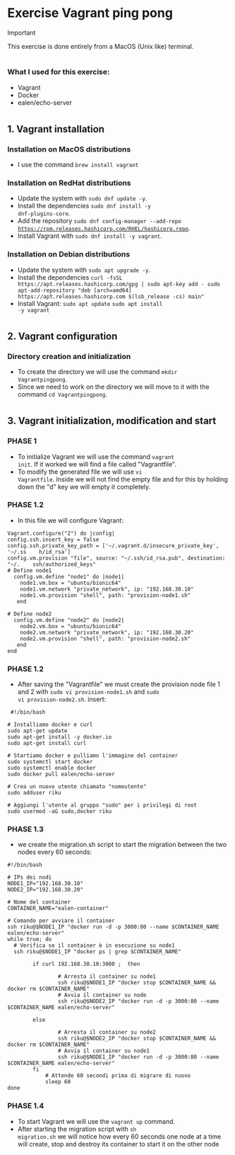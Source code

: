 # Exercise Vagrant ping pong
> [!IMPORTANT]
> This exercise is done entirely from a MacOS (Unix like) terminal.
# 
### What I used for this exercise:
- Vagrant
- Docker
- ealen/echo-server
#
## 1. Vagrant installation
### Installation on MacOS distributions
- I use the command <code>brew install vagrant</code>
### Installation on RedHat distributions
- Update the system with <code>sudo dnf update -y</code>.
- Install the dependencies <code>sudo dnf install -y dnf-plugins-core</code>.
- Add the repository <code>sudo dnf config-manager --add-repo https://rpm.releases.hashicorp.com/RHEL/hashicorp.repo</code>.
- Install Vagrant with <code>sudo dnf install -y vagrant</code>.
### Installation on Debian distributions
- Update the system with <code>sudo apt upgrade -y</code>.
- Install the dependencies ```curl -fsSL https://apt.releases.hashicorp.com/gpg | sudo apt-key add -
sudo apt-add-repository "deb [arch=amd64] https://apt.releases.hashicorp.com $(lsb_release -cs) main"```
- Install Vagrant:
<code>sudo apt update</code>
<code>sudo apt install -y vagrant</code>
#
## 2. Vagrant configuration
### Directory creation and initialization
- To create the directory we will use the command <code>mkdir Vagrantpingpong</code>.
- Since we need to work on the directory we will move to it with the command <code>cd Vagrantpingpong</code>.
#
## 3. Vagrant initialization, modification and start
### PHASE 1
- To initialize Vagrant we will use the command <code>vagrant init</code>. If it worked we will find a file called "Vagrantfile".
- To modify the generated file we will use <code>vi Vagrantfile</code>. Inside we will not find the empty file and for this by holding down the "d" key we will empty it completely.
### PHASE 1.2
- In this file we will configure Vagrant:
```
Vagrant.configure("2") do |config|
config.ssh.insert_key = false
config.ssh.private_key_path = ['~/.vagrant.d/insecure_private_key', '~/.ss    h/id_rsa']
config.vm.provision "file", source: "~/.ssh/id_rsa.pub", destination: "~/.    ssh/authorized_keys"
# Define node1
  config.vm.define "node1" do |node1|
    node1.vm.box = "ubuntu/bionic64"
    node1.vm.network "private_network", ip: "192.168.30.10"
    node1.vm.provision "shell", path: "provision-node1.sh"
   end
 
# Define node2
  config.vm.define "node2" do |node2|
    node2.vm.box = "ubuntu/bionic64"
    node2.vm.network "private_network", ip: "192.168.30.20"
    node2.vm.provision "shell", path: "provision-node2.sh"
   end
end

```
### PHASE 1.2
- After saving the "Vagrantfile" we must create the provision node file 1 and 2 with <code>sudo vi provision-node1.sh</code> and <code>sudo vi provision-node2.sh</code>. insert:
```
 #!/bin/bash

# Installiamo docker e curl
sudo apt-get update
sudo apt-get install -y docker.io
sudo apt-get install curl

# Startiamo docker e pulliamo l'immagine del container
sudo systemctl start docker
sudo systemctl enable docker
sudo docker pull ealen/echo-server

# Crea un nuovo utente chiamato "nomeutente"
sudo adduser riku

# Aggiungi l'utente al gruppo "sudo" per i privilegi di root
sudo usermod -aG sudo,docker riku

```
### PHASE 1.3
- we create the migration.sh script to start the migration between the two nodes every 60 seconds:

```
#!/bin/bash

# IPs dei nodi
NODE1_IP="192.168.30.10"
NODE2_IP="192.168.30.20"

# Nome del container
CONTAINER_NAME="ealen-container"

# Comando per avviare il container
ssh riku@$NODE1_IP "docker run -d -p 3000:80 --name $CONTAINER_NAME ealen/echo-server"
while true; do
  # Verifica se il container è in esecuzione su node1
  ssh riku@$NODE1_IP "docker ps | grep $CONTAINER_NAME"

        if curl 192.168.30.10:3000 ;  then

                # Arresta il container su node1
                ssh riku@$NODE1_IP "docker stop $CONTAINER_NAME && docker rm $CONTAINER_NAME"
                # Avvia il container su node
                ssh riku@$NODE2_IP "docker run -d -p 3000:80 --name $CONTAINER_NAME ealen/echo-server"

        else

                # Arresta il container su node2
                ssh riku@$NODE2_IP "docker stop $CONTAINER_NAME && docker rm $CONTAINER_NAME"
                # Avvia il container su node1
                ssh riku@$NODE1_IP "docker run -d -p 3000:80 --name $CONTAINER_NAME ealen/echo-server"
        fi
            # Attende 60 secondi prima di migrare di nuovo
            sleep 60
done
```

### PHASE 1.4
- To start Vagrant we will use the <code>vagrant up</code> command.
- After starting the migration script with <code>sh migration.sh</code> we will notice how every 60 seconds one node at a time will create, stop and destroy its container to start it on the other node


